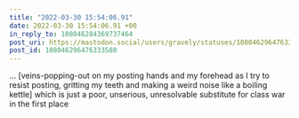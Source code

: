 ```yaml
---
title: "2022-03-30 15:54:06.91"
date: 2022-03-30 15:54:06.91 +00
in_reply_to: 108046284369737464
post_uri: https://mastodon.social/users/gravely/statuses/108046296476333580
post_id: 108046296476333580
---
```

… [veins-popping-out on my posting hands and my forehead as I try to resist posting, gritting my teeth and making a weird noise like a boiling kettle] which is just a poor, unserious, unresolvable substitute for class war in the first place


